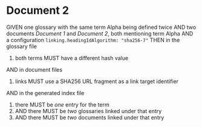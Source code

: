 # Document 2

GIVEN one glossary with the same term Alpha being defined twice
AND two documents *Document 1* and *Document 2*, both mentioning term Alpha
AND a configuration `linking.headingIdAlgorithm: "sha256-7"`
THEN in the glossary file

1. both terms MUST have a different hash value

AND in document files

1. links MUST use a SHA256 URL fragment as a link target identifier

AND in the generated index file

1. there MUST be *one* entry for the term
1. AND there MUST be *two* glossaries linked under that entry
1. AND there MUST be *two* documents linked under that entry

